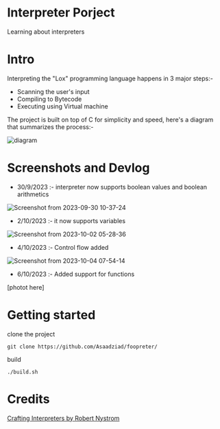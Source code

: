 # Interpreter Porject

Learning about interpreters

# Intro
Interpreting the "Lox" programming language happens in 3 major steps:-
* Scanning the user's input
* Compiling to Bytecode
* Executing using Virtual machine

The project is built on top of C for simplicity and speed, here's a diagram that summarizes the process:-

![diagram](https://github.com/Asaadziad/foopreter/assets/108868994/aa39a925-ada1-4663-a036-7729b2ce3261)

# Screenshots and Devlog
- 30/9/2023 :- interpreter now supports boolean values and boolean arithmetics

 ![Screenshot from 2023-09-30 10-37-24](https://github.com/Asaadziad/foopreter/assets/108868994/1df66072-c5e4-4bfe-abc5-d5d590e5cdb0)

- 2/10/2023 :- it now supports variables

![Screenshot from 2023-10-02 05-28-36](https://github.com/Asaadziad/foopreter/assets/108868994/2870b0b9-abf9-46dc-a44f-c5239a262604)

- 4/10/2023 :- Control flow added 

![Screenshot from 2023-10-04 07-54-14](https://github.com/Asaadziad/foopreter/assets/108868994/5b5a4559-7f44-4058-8487-f9adb8235800)

- 6/10/2023 :- Added support for functions

[photot here]


# Getting started

clone the project
```
git clone https://github.com/Asaadziad/foopreter/
```
build

```
./build.sh
```

# Credits
[Crafting Interpreters by Robert Nystrom](https://craftinginterpreters.com/)
